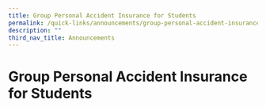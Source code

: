 ```yaml
---
title: Group Personal Accident Insurance for Students
permalink: /quick-links/announcements/group-personal-accident-insurance-for-students/
description: ""
third_nav_title: Announcements
---
```

Group Personal Accident Insurance for Students
==============================================